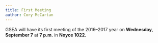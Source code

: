 ```yaml
---
title: First Meeting
author: Cory McCartan
---
```

GSEA will have its first meeting of the 2016–2017 year on **Wednesday, September 7** at **7 p.m.** in **Noyce 1022.**
